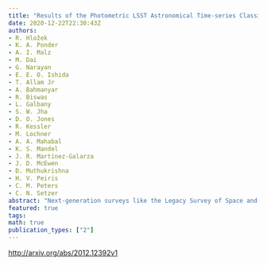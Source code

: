 ```yaml
---
title: "Results of the Photometric LSST Astronomical Time-series Classification   Challenge (PLAsTiCC)"
date: 2020-12-22T22:30:43Z
authors:
- R. Hložek
- K. A. Ponder
- A. I. Malz
- M. Dai
- G. Narayan
- E. E. O. Ishida
- T. Allam Jr
- A. Bahmanyar
- R. Biswas
- L. Galbany
- S. W. Jha
- D. O. Jones
- R. Kessler
- M. Lochner
- A. A. Mahabal
- K. S. Mandel
- J. R. Martínez-Galarza
- J. D. McEwen
- D. Muthukrishna
- H. V. Peiris
- C. M. Peters
- C. N. Setzer
abstract: "Next-generation surveys like the Legacy Survey of Space and Time (LSST) on the Vera C. Rubin Observatory will generate orders of magnitude more discoveries of transients and variable stars than previous surveys. To prepare for this data deluge, we developed the Photometric LSST Astronomical Time-series Classification Challenge (PLAsTiCC), a competition which aimed to catalyze the development of robust classifiers under LSST-like conditions of a non-representative training set for a large photometric test set of imbalanced classes. Over 1,000 teams participated in PLAsTiCC, which was hosted in the Kaggle data science competition platform between Sep 28, 2018 and Dec 17, 2018, ultimately identifying three winners in February 2019. Participants produced classifiers employing a diverse set of machine learning techniques including hybrid combinations and ensemble averages of a range of approaches, among them boosted decision trees, neural networks, and multi-layer perceptrons. The strong performance of the top three classifiers on Type Ia supernovae and kilonovae represent a major improvement over the current state-of-the-art within astronomy. This paper summarizes the most promising methods and evaluates their results in detail, highlighting future directions both for classifier development and simulation needs for a next generation PLAsTiCC data set."
featured: true
tags:
math: true
publication_types: ["2"]
---
```

http://arxiv.org/abs/2012.12392v1
